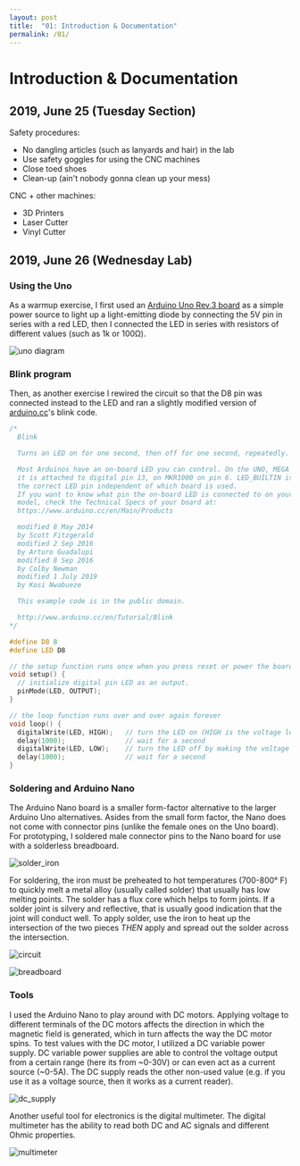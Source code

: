 ```yaml
---
layout: post
title:  "01: Introduction & Documentation"
permalink: /01/
---
```


# Introduction & Documentation

## 2019, June 25 (Tuesday Section)

Safety procedures:

- No dangling articles (such as lanyards and hair) in the lab
- Use safety goggles for using the CNC machines
- Close toed shoes
- Clean-up (ain't nobody gonna clean up your mess)

CNC + other machines:

- 3D Printers
- Laser Cutter
- Vinyl Cutter

## 2019, June 26 (Wednesday Lab)

### Using the Uno
As a warmup exercise, I first used an [Arduino Uno Rev.3 board](https://store.arduino.cc/usa/arduino-uno-rev3/) as a simple power source to light up a light-emitting diode by connecting the 5V pin in series with a red LED, then I connected the LED in series with resistors of different values (such as 1k or 100&#8486;).

![uno diagram](uno_diagram.png)

### Blink program
Then, as another exercise I rewired the circuit so that the D8 pin was connected instead to the LED and ran a slightly modified version of [arduino.cc](http://www.arduino.cc/en/Tutorial/Blink)'s blink code. 

```cpp
/*
  Blink

  Turns an LED on for one second, then off for one second, repeatedly.

  Most Arduinos have an on-board LED you can control. On the UNO, MEGA and ZERO
  it is attached to digital pin 13, on MKR1000 on pin 6. LED_BUILTIN is set to
  the correct LED pin independent of which board is used.
  If you want to know what pin the on-board LED is connected to on your Arduino
  model, check the Technical Specs of your board at:
  https://www.arduino.cc/en/Main/Products

  modified 8 May 2014
  by Scott Fitzgerald
  modified 2 Sep 2016
  by Arturo Guadalupi
  modified 8 Sep 2016
  by Colby Newman
  modified 1 July 2019
  by Kosi Nwabueze

  This example code is in the public domain.

  http://www.arduino.cc/en/Tutorial/Blink
*/

#define D8 8
#define LED D8

// the setup function runs once when you press reset or power the board
void setup() {
  // initialize digital pin LED as an output.
  pinMode(LED, OUTPUT);
}

// the loop function runs over and over again forever
void loop() {
  digitalWrite(LED, HIGH);   // turn the LED on (HIGH is the voltage level)
  delay(1000);               // wait for a second
  digitalWrite(LED, LOW);    // turn the LED off by making the voltage LOW
  delay(1000);               // wait for a second
}
```

### Soldering and Arduino Nano
The Arduino Nano board is a smaller form-factor alternative to the larger Arduino Uno alternatives. Asides from the small form factor, the Nano does not come with connector pins (unlike the female ones on the Uno board). For prototyping, I soldered male connector pins to the Nano board for use with a solderless breadboard.

![solder_iron](solder_iron.jpg)

For soldering, the iron must be preheated to hot temperatures (700-800&#176; F) to quickly melt a metal alloy (usually called solder) that usually has low melting points. The solder has a flux core which helps to form joints. If a solder joint is silvery and reflective, that is usually good indication that the joint will conduct well. To apply solder, use the iron to heat up the intersection of the two pieces _THEN_ apply and spread out the solder across the intersection.

![circuit](circuit.jpg)

![breadboard](breadboard.jpg)

### Tools
I used the Arduino Nano to play around with DC motors. Applying voltage to different terminals of the DC motors affects the direction in which the magnetic field is generated, which in turn affects the way the DC motor spins. To test values with the DC motor, I utilized a DC variable power supply. DC variable power supplies are able to control the voltage output from a certain range (here its from ~0-30V) or can even act as a current source (~0-5A). The DC supply reads the other non-used value (e.g. if you use it as a voltage source, then it works as a current reader).

![dc_supply](dc_supply.jpg)

Another useful tool for electronics is the digital multimeter. The digital multimeter has the ability to read both DC and AC signals and different Ohmic properties.

![multimeter](multimeter.jpg)

